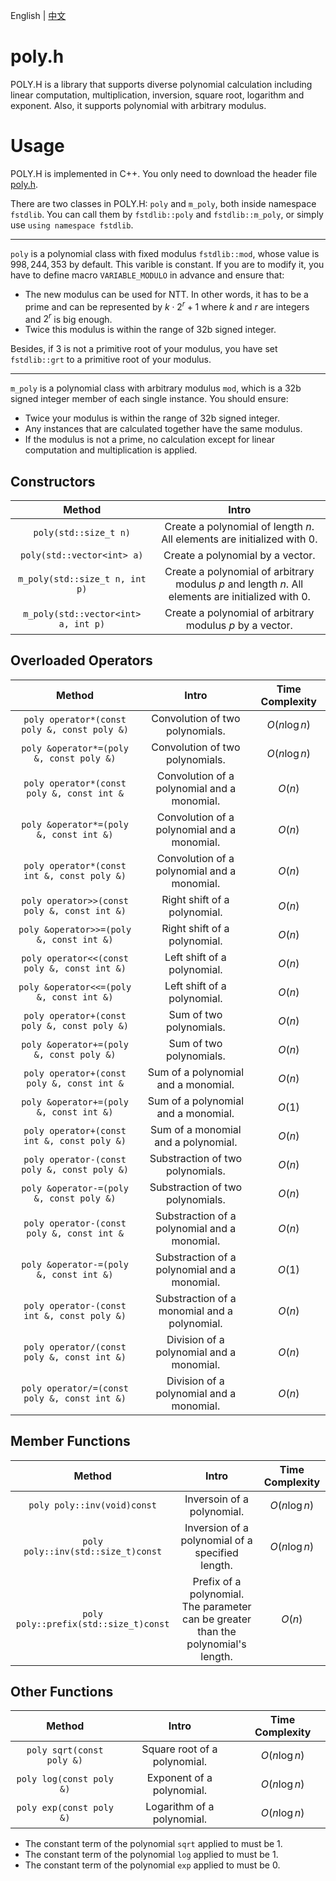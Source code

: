 English | [中文](https://github.com/fei0319/poly.h/blob/master/README.zh.md)

# poly.h

POLY.H is a library that supports diverse polynomial calculation including linear computation, multiplication, inversion, square root, logarithm and exponent. Also, it supports polynomial with arbitrary modulus.

# Usage

POLY.H is implemented in C++. You only need to download the header file [poly.h](https://github.com/fei0319/poly.h/blob/master/source/poly.h).

There are two classes in POLY.H: `poly` and `m_poly`, both inside namespace `fstdlib`. You can call them by `fstdlib::poly` and `fstdlib::m_poly`, or simply use `using namespace fstdlib`.

---

`poly` is a polynomial class with fixed modulus `fstdlib::mod`, whose value is $998,244,353$ by default. This varible is constant. If you are to modify it, you have to define macro `VARIABLE_MODULO` in advance and ensure that:

- The new modulus can be used for NTT. In other words, it has to be a prime and can be represented by $k \cdot 2^r + 1$ where $k$ and $r$ are integers and $2^r$ is big enough.
- Twice this modulus is within the range of 32b signed integer.

Besides, if $3$ is not a primitive root of your modulus, you have set `fstdlib::grt` to a primitive root of your modulus.

---

`m_poly` is a polynomial class with arbitrary modulus `mod`, which is a 32b signed integer member of each single instance. You should ensure:

- Twice your modulus is within the range of 32b signed integer.
- Any instances that are calculated together have the same modulus.
- If the modulus is not a prime, no calculation except for linear computation and multiplication is applied.

## Constructors

|Method|Intro|
|:-:|:-:|
|`poly(std::size_t n)`|Create a polynomial of length $n$. All elements are initialized with $0$.|
|`poly(std::vector<int> a)`|Create a polynomial by a vector.|
|`m_poly(std::size_t n, int p)`|Create a polynomial of arbitrary modulus $p$ and length $n$. All elements are initialized with $0$.|
|`m_poly(std::vector<int> a, int p)`|Create a polynomial of arbitrary modulus $p$ by a vector.|

## Overloaded Operators

|Method|Intro|Time Complexity|
|:-:|:-:|:-:|
|`poly operator*(const poly &, const poly &)`      |Convolution of two polynomials.                         | $O(n\log n)$ |
|`poly &operator*=(poly &, const poly &)`          |Convolution of two polynomials.                         | $O(n\log n)$ |
|`poly operator*(const poly &, const int &`        |Convolution of a polynomial and a monomial.             | $O(n)$       |
|`poly &operator*=(poly &, const int &)`           |Convolution of a polynomial and a monomial.             | $O(n)$       |
|`poly operator*(const int &, const poly &)`       |Convolution of a polynomial and a monomial.             | $O(n)$       |
|`poly operator>>(const poly &, const int &)`      |Right shift of a polynomial.                            | $O(n)$       |
|`poly &operator>>=(poly &, const int &)`          |Right shift of a polynomial.                            | $O(n)$       |
|`poly operator<<(const poly &, const int &)`      |Left shift of a polynomial.                             | $O(n)$       |
|`poly &operator<<=(poly &, const int &)`          |Left shift of a polynomial.                             | $O(n)$       |
|`poly operator+(const poly &, const poly &)`      |Sum of two polynomials.                                 | $O(n)$       |
|`poly &operator+=(poly &, const poly &)`          |Sum of two polynomials.                                 | $O(n)$       |
|`poly operator+(const poly &, const int &`        |Sum of a polynomial and a monomial.                     | $O(n)$       |
|`poly &operator+=(poly &, const int &)`           |Sum of a polynomial and a monomial.                     | $O(1)$       |
|`poly operator+(const int &, const poly &)`       |Sum of a monomial and a polynomial.                     | $O(n)$       |
|`poly operator-(const poly &, const poly &)`      |Substraction of two polynomials.                        | $O(n)$       |
|`poly &operator-=(poly &, const poly &)`          |Substraction of two polynomials.                        | $O(n)$       |
|`poly operator-(const poly &, const int &`        |Substraction of a polynomial and a monomial.            | $O(n)$       |
|`poly &operator-=(poly &, const int &)`           |Substraction of a polynomial and a monomial.            | $O(1)$       |
|`poly operator-(const int &, const poly &)`       |Substraction of a monomial and a polynomial.            | $O(n)$       |
|`poly operator/(const poly &, const int &)`       |Division of a polynomial and a monomial.                | $O(n)$       |
|`poly operator/=(const poly &, const int &)`      |Division of a polynomial and a monomial.                | $O(n)$       |

## Member Functions

|Method|Intro|Time Complexity|
|:-:|:-:|:-:|
|`poly poly::inv(void)const`              |Inversoin of a polynomial.                                                         | $O(n\log n)$ |
|`poly poly::inv(std::size_t)const`       |Inversion of a polynomial of a specified length.                                   | $O(n\log n)$ |
|`poly poly::prefix(std::size_t)const`    |Prefix of a polynomial. The parameter can be greater than the polynomial's length. | $O(n)$       |

## Other Functions

|Method|Intro|Time Complexity|
|:-:|:-:|:-:|
|`poly sqrt(const poly &)`|Square root of a polynomial.| $O(n\log n)$ |
|`poly log(const poly &)` |Exponent of a polynomial.   | $O(n\log n)$ |
|`poly exp(const poly &)` |Logarithm of a polynomial.  | $O(n\log n)$ |

- The constant term of the polynomial `sqrt` applied to must be $1$.
- The constant term of the polynomial `log` applied to must be $1$.
- The constant term of the polynomial `exp` applied to must be $0$.